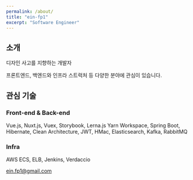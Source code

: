 ```yaml
---
permalink: /about/
title: "ein-fp1"
excerpt: "Software Engineer"
---
```


## 소개
디자인 사고를 지향하는 개발자

프론트엔드, 백엔드와 인프라 스트럭처 등 다양한 분야에 관심이 있습니다.

## 관심 기술
### Front-end & Back-end
Vue.js, Nuxt.js, Vuex, Storybook, Lerna.js Yarn Workspace, Spring Boot, Hibernate, Clean Architecture, JWT, HMac, Elasticsearch, Kafka, RabbitMQ
### Infra
AWS ECS, ELB, Jenkins, Verdaccio


<ein.fp1@gmail.com>